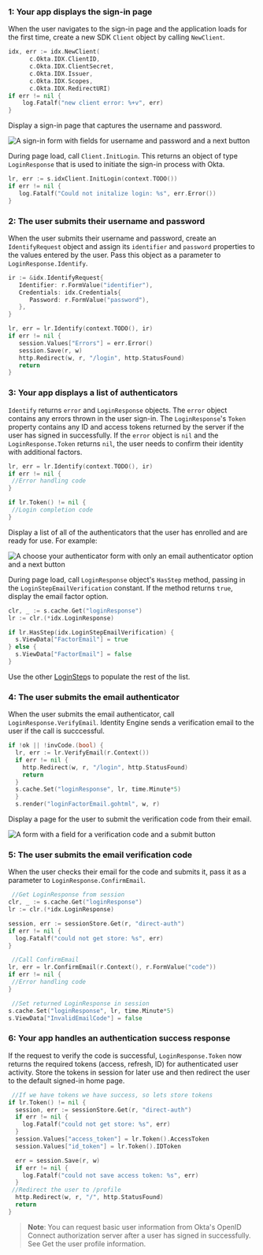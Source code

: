 ### 1: Your app displays the sign-in page

When the user navigates to the sign-in page and the application loads for the first time, create a new SDK `Client` object by calling `NewClient`.

```go
idx, err := idx.NewClient(
      c.Okta.IDX.ClientID,
      c.Okta.IDX.ClientSecret,
      c.Okta.IDX.Issuer,
      c.Okta.IDX.Scopes,
      c.Okta.IDX.RedirectURI)
if err != nil {
    log.Fatalf("new client error: %+v", err)
}
```

Display a sign-in page that captures the username and password.

<div class="half wireframe-border">

![A sign-in form with fields for username and password and a next button](/img/wireframes/sign-in-form-username-password.png)

<!--

Source image: https://www.figma.com/file/YH5Zhzp66kGCglrXQUag2E/%F0%9F%93%8A-Updated-Diagrams-for-Dev-Docs?node-id=3398%3A36678&t=wzNwSZkdctajVush-1 sign-in-form-username-password
 -->

</div>

During page load, call `Client.InitLogin`. This returns an object of type `LoginResponse` that is used to initiate the sign-in process with Okta.

```go
lr, err := s.idxClient.InitLogin(context.TODO())
if err != nil {
   log.Fatalf("Could not initalize login: %s", err.Error())
}
```

### 2: The user submits their username and password

When the user submits their username and password, create an `IdentifyRequest` object and assign its `identifier` and `password` properties to the values entered by the user. Pass this object as a parameter to `LoginResponse.Identify`.

```go
ir := &idx.IdentifyRequest{
   Identifier: r.FormValue("identifier"),
   Credentials: idx.Credentials{
      Password: r.FormValue("password"),
   },
}

lr, err = lr.Identify(context.TODO(), ir)
if err != nil {
   session.Values["Errors"] = err.Error()
   session.Save(r, w)
   http.Redirect(w, r, "/login", http.StatusFound)
   return
}
```

### 3: Your app displays a list of authenticators

`Identify` returns `error` and `LoginResponse` objects. The `error` object contains any errors thrown in the user sign-in. The `LoginResponse`'s `Token` property contains any ID and access tokens returned by the server if the user has signed in successfully. If the `error` object is `nil` and the `LoginResponse.Token` returns `nil`, the user needs to confirm their identity with additional factors.

```go
lr, err = lr.Identify(context.TODO(), ir)
if err != nil {
 //Error handling code
}

if lr.Token() != nil {
 //Login completion code
}
```

Display a list of all of the authenticators that the user has enrolled and are ready for use. For example:

<div class="half wireframe-border">

![A choose your authenticator form with only an email authenticator option and a next button](/img/wireframes/choose-authenticator-form-email-only.png)

<!--

Source image: https://www.figma.com/file/YH5Zhzp66kGCglrXQUag2E/%F0%9F%93%8A-Updated-Diagrams-for-Dev-Docs?node-id=3398%3A36772&t=wzNwSZkdctajVush-1 choose-authenticator-form-email-only
 -->

</div>

During page load, call `LoginResponse` object's `HasStep` method, passing in the  `LoginStepEmailVerification` constant. If the method returns `true`, display the email factor option.

```go
clr, _ := s.cache.Get("loginResponse")
lr := clr.(*idx.LoginResponse)

if lr.HasStep(idx.LoginStepEmailVerification) {
  s.ViewData["FactorEmail"] = true
} else {
  s.ViewData["FactorEmail"] = false
}
```

Use the other [LoginStep](https://github.com/okta/okta-idx-golang/blob/master/identify.go#L692)s to populate the rest of the list.

### 4: The user submits the email authenticator

When the user submits the email authenticator, call `LoginResponse.VerifyEmail`. Identity Engine sends a verification email to the user if the call is succcessful.

```go
if !ok || !invCode.(bool) {
  lr, err := lr.VerifyEmail(r.Context())
  if err != nil {
    http.Redirect(w, r, "/login", http.StatusFound)
    return
  }
  s.cache.Set("loginResponse", lr, time.Minute*5)
  }
  s.render("loginFactorEmail.gohtml", w, r)

```

Display a page for the user to submit the verification code from their email.

<div class="half wireframe-border">

![A form with a field for a verification code and a submit button](/img/wireframes/enter-verification-code-form.png)

<!--

Source image: https://www.figma.com/file/YH5Zhzp66kGCglrXQUag2E/%F0%9F%93%8A-Updated-Diagrams-for-Dev-Docs?node-id=3398%3A36808&t=2h5Mmz3COBLhqVzv-1 enter-verification-code-form
 -->

</div>

### 5: The user submits the email verification code

When the user checks their email for the code and submits it, pass it as a parameter to `LoginResponse.ConfirmEmail`.

```go
 //Get LoginResponse from session
clr, _ := s.cache.Get("loginResponse")
lr := clr.(*idx.LoginResponse)

session, err := sessionStore.Get(r, "direct-auth")
if err != nil {
  log.Fatalf("could not get store: %s", err)
}

 //Call ConfirmEmail
lr, err = lr.ConfirmEmail(r.Context(), r.FormValue("code"))
if err != nil {
 //Error handling code
}

 //Set returned LoginResponse in session
s.cache.Set("loginResponse", lr, time.Minute*5)
s.ViewData["InvalidEmailCode"] = false

```

### 6: Your app handles an authentication success response

If the request to verify the code is successful, `LoginResponse.Token` now returns the required tokens (access, refresh, ID) for authenticated user activity. Store the tokens in session for later use and then redirect the user to the default signed-in home page.

```go
 //If we have tokens we have success, so lets store tokens
if lr.Token() != nil {
  session, err := sessionStore.Get(r, "direct-auth")
  if err != nil {
    log.Fatalf("could not get store: %s", err)
  }
  session.Values["access_token"] = lr.Token().AccessToken
  session.Values["id_token"] = lr.Token().IDToken

  err = session.Save(r, w)
  if err != nil {
    log.Fatalf("could not save access token: %s", err)
  }
 //Redirect the user to /profile
  http.Redirect(w, r, "/", http.StatusFound)
  return
}
```

> **Note**: You can request basic user information from Okta's OpenID Connect authorization server after a user has signed in successfully. See Get the user profile information.
